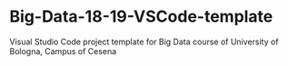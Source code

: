 # Big-Data-18-19-VSCode-template
Visual Studio Code project template for Big Data course of University of Bologna, Campus of Cesena
